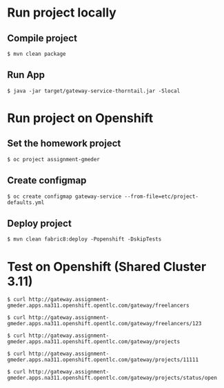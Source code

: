 # Run project locally

## Compile project

	$ mvn clean package

## Run App

	$ java -jar target/gateway-service-thorntail.jar -Slocal
	
# Run project on Openshift

## Set the homework project
 
	$ oc project assignment-gmeder

## Create configmap	

	$ oc create configmap gateway-service --from-file=etc/project-defaults.yml

## Deploy project	

	$ mvn clean fabric8:deploy -Popenshift -DskipTests
	
# Test on Openshift (Shared Cluster 3.11)

	$ curl http://gateway.assignment-gmeder.apps.na311.openshift.opentlc.com/gateway/freelancers

	$ curl http://gateway.assignment-gmeder.apps.na311.openshift.opentlc.com/gateway/freelancers/123

	$ curl http://gateway.assignment-gmeder.apps.na311.openshift.opentlc.com/gateway/projects

	$ curl http://gateway.assignment-gmeder.apps.na311.openshift.opentlc.com/gateway/projects/11111
	
	$ curl http://gateway.assignment-gmeder.apps.na311.openshift.opentlc.com/gateway/projects/status/open

